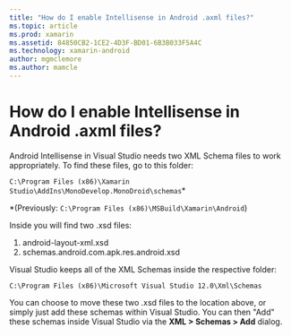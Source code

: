 ```yaml
---
title: "How do I enable Intellisense in Android .axml files?"
ms.topic: article
ms.prod: xamarin
ms.assetid: 84850CB2-1CE2-4D3F-BD01-6B3B033F5A4C
ms.technology: xamarin-android
author: mgmclemore
ms.author: mamcle
---
```


# How do I enable Intellisense in Android .axml files?

Android Intellisense in Visual Studio needs two XML Schema files to work appropriately. To find these files, go to this folder:

`C:\Program Files (x86)\Xamarin Studio\AddIns\MonoDevelop.MonoDroid\schemas`*

*(Previously: `C:\Program Files (x86)\MSBuild\Xamarin\Android`)

Inside you will find two .xsd files:

1. android-layout-xml.xsd
2. schemas.android.com.apk.res.android.xsd

Visual Studio keeps all of the XML Schemas inside the respective folder:

`C:\Program Files (x86)\Microsoft Visual Studio 12.0\Xml\Schemas`

You can choose to move these two .xsd files to the location above, or simply just add these schemas within Visual Studio. You can then "Add" these schemas inside Visual Studio via the **XML > Schemas > Add** dialog.






